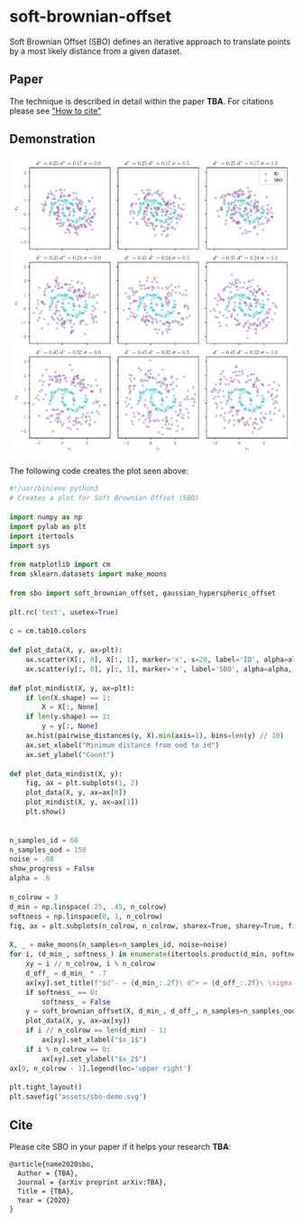 # soft-brownian-offset
Soft Brownian Offset (SBO) defines an iterative approach to translate points by a most likely distance from a given dataset.

## Paper

The technique is described in detail within the paper **TBA**. For citations please see ["How to cite"](#cite)

## Demonstration

![demonstration](assets/sbo-demo.svg)

The following code creates the plot seen above:

```python
#!/usr/bin/env python3
# Creates a plot for Soft Brownian Offset (SBO)

import numpy as np
import pylab as plt
import itertools
import sys

from matplotlib import cm
from sklearn.datasets import make_moons

from sbo import soft_brownian_offset, gaussian_hyperspheric_offset

plt.rc('text', usetex=True)

c = cm.tab10.colors

def plot_data(X, y, ax=plt):
    ax.scatter(X[:, 0], X[:, 1], marker='x', s=20, label='ID', alpha=alpha, c=[c[-1]])
    ax.scatter(y[:, 0], y[:, 1], marker='+', label='SBO', alpha=alpha, c=[c[-6]])
    
def plot_mindist(X, y, ax=plt):
    if len(X.shape) == 1:
        X = X[:, None]
    if len(y.shape) == 1:
        y = y[:, None]
    ax.hist(pairwise_distances(y, X).min(axis=1), bins=len(y) // 10)
    ax.set_xlabel("Minimum distance from ood to id")
    ax.set_ylabel("Count")
    
def plot_data_mindist(X, y):
    fig, ax = plt.subplots(1, 2)
    plot_data(X, y, ax=ax[0])
    plot_mindist(X, y, ax=ax[1])
    plt.show()


n_samples_id = 60
n_samples_ood = 150
noise = .08
show_progress = False
alpha = .6

n_colrow = 3
d_min = np.linspace(.25, .45, n_colrow)
softness = np.linspace(0, 1, n_colrow)
fig, ax = plt.subplots(n_colrow, n_colrow, sharex=True, sharey=True, figsize=(8.5, 9))

X, _ = make_moons(n_samples=n_samples_id, noise=noise)
for i, (d_min_, softness_) in enumerate(itertools.product(d_min, softness)):
    xy = i // n_colrow, i % n_colrow
    d_off_ = d_min_ * .7
    ax[xy].set_title(f"$d^- = {d_min_:.2f}\ d^+ = {d_off_:.2f}\ \sigma = {softness_}$")
    if softness_ == 0:
        softness_ = False
    y = soft_brownian_offset(X, d_min_, d_off_, n_samples=n_samples_ood, softness=softness_, show_progress=show_progress)
    plot_data(X, y, ax=ax[xy])
    if i // n_colrow == len(d_min) - 1:
        ax[xy].set_xlabel("$x_1$")
    if i % n_colrow == 0:
        ax[xy].set_ylabel("$x_2$")
ax[0, n_colrow - 1].legend(loc='upper right')

plt.tight_layout()
plt.savefig('assets/sbo-demo.svg')
```

## Cite

Please cite SBO in your paper if it helps your research **TBA**:

```
@article{name2020sbo,
  Author = {TBA},
  Journal = {arXiv preprint arXiv:TBA},
  Title = {TBA},
  Year = {2020}
}
```

